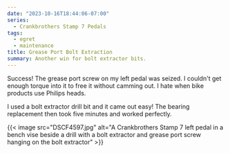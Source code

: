 ```yaml
---
date: "2023-10-16T18:44:06-07:00"
series:
  - Crankbrothers Stamp 7 Pedals
tags:
  - egret
  - maintenance
title: Grease Port Bolt Extraction
summary: Another win for bolt extractor bits.
---
```


Success! The grease port screw on my left pedal was seized. I couldn't get enough torque into it to free it without camming out. I hate when bike products use Philips heads.

I used a bolt extractor drill bit and it came out easy! The bearing replacement then took five minutes and worked perfectly.

{{< image src="DSCF4597.jpg" alt="A Crankbrothers Stamp 7 left pedal in a bench vise beside a drill with a bolt extractor and grease port screw hanging on the bolt extractor" >}}
